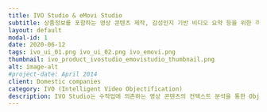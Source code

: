 ```yaml
---
title: IVO Studio & eMovi Studio
subtitle: 상품정보를 포함하는 영상 콘텐츠 제작, 감성인지 기반 비디오 요약 등을 위한 객체화 비디오 편집 및 AI 훈련을 위한 대량의 비디오 객체 레이블링과 시각화 검증을 반자동화(semi-automated) 하여 작업 효율을 극대화하는 ㈜가치랩스의 Video Objectification 솔루션을 제안합니다.
layout: default
modal-id: 1
date: 2020-06-12
tags: ivo_ui_01.png ivo_ui_02.png ivo_emovi.png
thumbnail: ivo_product_ivostudio_emovistudio_thumbnail.png
alt: image-alt
#project-date: April 2014
client: Domestic companies
category: IVO (Intelligent Video Objectification)
description: IVO Studio는 수작업에 의존하는 영상 콘텐츠의 컨텍스트 분석을 통한 Object detection & tracking 및 Facial detection & recognition을 비롯하여 Object tagging을 자동화하고 콘텐츠 시청 중 user interaction을 위한 action 부여 기능, Scene & Shot 기반 장면전환 인식 및 Timeline기반 객체 모니터링을 지원하며, 비디오 객체 tagging을 위한 직관적인 metadata 관리 체계를 제공합니다.<br>eMovi Studio는 이러한 객체화 편집 기술을 바탕으로 비디오 원본의 인물 기반 감성인지를 바탕으로 주요 장면을 추출하고 요약 비디오의 생성을 자동화합니다.<br>이는 주요 지상파 및 IPTV 사업자, 그리고 대규모 아카이브를 운용하는 공공기관 도입을 통해 입증된 대량의 대용량 비디오 및 오디오 데이터 분석 프레임웍인 IVAF에 기반합니다.
---
```

